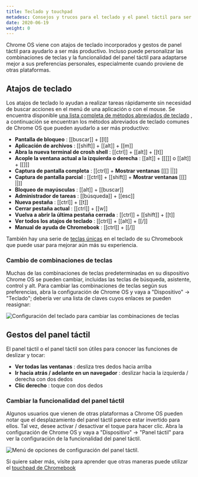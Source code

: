 ```yaml
---
title: Teclado y touchpad
metadesc: Consejos y trucos para el teclado y el panel táctil para ser más productivo en su Chromebook.
date: 2020-06-19
weight: 0
---
```


Chrome OS viene con atajos de teclado incorporados y gestos de panel táctil para ayudarlo a ser más productivo. Incluso puede personalizar las combinaciones de teclas y la funcionalidad del panel táctil para adaptarse mejor a sus preferencias personales, especialmente cuando proviene de otras plataformas.

## Atajos de teclado

Los atajos de teclado lo ayudan a realizar tareas rápidamente sin necesidad de buscar acciones en el menú de una aplicación o con el mouse. Se encuentra disponible [una lista completa de métodos abreviados de teclado](https://support.google.com/chromebook/answer/183101) , a continuación se encuentran los métodos abreviados de teclado comunes de Chrome OS que pueden ayudarlo a ser más productivo:

- **Pantalla de bloqueo** : [[buscar]] + [[l]]
- **Aplicación de archivos** : [[shift]] + [[alt]] + [[m]]
- **Abra la nueva terminal de crosh shell** : [[ctrl]] + [[alt]] + [[t]]
- **Acople la ventana actual a la izquierda o derecha** : [[alt]] + [[[]] o [[alt]] + [[]]]
- **Captura de pantalla completa** : [[ctrl]] + **Mostrar ventanas** [[[] ||]]
- **Captura de pantalla parcial** : [[ctrl]] + [[shift]] + **Mostrar ventanas** [[[] ||]]
- **Bloqueo de mayúsculas** : [[alt]] + [[buscar]]
- **Administrador de tareas** : [[búsqueda]] + [[esc]]
- **Nueva pestaña** : [[ctrl]] + [[t]]
- **Cerrar pestaña actual** : [[ctrl]] + [[w]]
- **Vuelva a abrir la última pestaña cerrada** : [[ctrl]] + [[shift]] + [[t]]
- **Ver todos los atajos de teclado** : [[ctrl]] + [[alt]] + [[/]]
- **Manual de ayuda de Chromebook** : [[ctrl]] + [[/]]

También hay una serie de [teclas únicas](https://support.google.com/chromebook/answer/1047364) en el teclado de su Chromebook que puede usar para mejorar aún más su experiencia.

### Cambio de combinaciones de teclas

Muchas de las combinaciones de teclas predeterminadas en su dispositivo Chrome OS se pueden cambiar, incluidas las teclas de búsqueda, asistente, control y alt. Para cambiar las combinaciones de teclas según sus preferencias, abra la configuración de Chrome OS y vaya a "Dispositivo" -> "Teclado"; debería ver una lista de claves cuyos enlaces se pueden reasignar:

![Configuración del teclado para cambiar las combinaciones de teclas](/images/productivity/keyboard-settings.png)

## Gestos del panel táctil

El panel táctil o el panel táctil son útiles para conocer las funciones de deslizar y tocar:

- **Ver todas las ventanas** : desliza tres dedos hacia arriba
- **Ir hacia atrás / adelante en un navegador** : deslizar hacia la izquierda / derecha con dos dedos
- **Clic derecho** : toque con dos dedos

### Cambiar la funcionalidad del panel táctil

Algunos usuarios que vienen de otras plataformas a Chrome OS pueden notar que el desplazamiento del panel táctil parece estar invertido para ellos. Tal vez, desee activar / desactivar el toque para hacer clic. Abra la configuración de Chrome OS y vaya a "Dispositivo" -> "Panel táctil" para ver la configuración de la funcionalidad del panel táctil.

![Menú de opciones de configuración del panel táctil.](/images/productivity/touchpad-settings.png)

Si quiere saber más, visite para aprender que otras maneras puede utilizar el [ touchpad de Chromebook](https://support.google.com/chromebook/answer/1047367)
